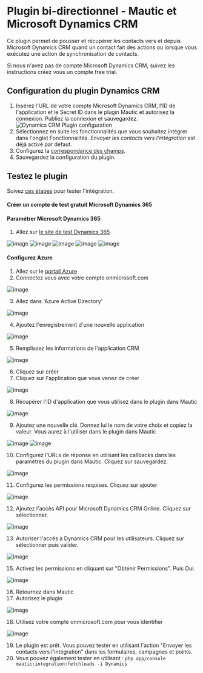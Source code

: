 # Plugin bi-directionnel - Mautic et Microsoft Dynamics CRM

Ce plugin permet de pousser et récupérer les contacts vers et depuis Microsoft Dynamics CRM quand un contact fait des actions ou lorsque vous exécutez une action de synchronisation de contacts.

Si nous n'avez pas de compte Microsoft Dynamics CRM, suivez les instructions créez vous un compte free trial.

## Configuration du plugin Dynamics CRM

1. Insérez l'URL de votre compte Microsoft Dynamics CRM, l'ID de l'application et le Secret ID dans le plugin Mautic et autorisez la connexion. Publiez la connexion et sauvegardez.
![Dynamics CRM Plugin configuration](media/dynamics/858c5a2a7134.png "Dynamics CRM Plugin configuration")
2. Sélectionnez en suite les fonctionnalités que vous souhaitez intégrer dans l'onglet Fonctionnalités. *Envoyer les contacts vers l'intégration* est déjà activé par défaut.
3. Configurez la [correspondance des champs](./../plugins/field_mapping.html).
4. Sauvegardez la configuration du plugin.

## Testez le plugin

Suivez [ces étapes](./../plugins/integration_test.html) pour tester l'intégration.

#### Créer un compte de test gratuit Microsoft Dynamics 365
#### Paramétrer Microsoft Dynamics 365
1. Allez sur [le site de test Dynamics 365](https://www.microsoft.com/en-us/dynamics/free-crm-trial.aspx)

![image](media/dynamics/bbdb46ab545f.png)
![image](media/dynamics/8106fe116d63.png)
![image](media/dynamics/d08c1298aa54.png)
![image](media/dynamics/7084b5f865d5.png)
![image](media/dynamics/fd5952a2005f.png)

#### Configurez Azure
1. Allez sur le [portail Azure](https://portal.azure.com)
2. Connectez vous avec votre compte onmicrosoft.com

![image](media/dynamics/4e7c9a85014f.png)

3. Allez dans 'Azure Active Directory'

![image](media/dynamics/1ecee71fe408.png)

4. Ajoutez l'enregistrement d'une nouvelle application

![image](media/dynamics/72e65de87640.png)

5. Remplissez les informations de l'application CRM

![image](media/dynamics/402a6170bc22.png)

6. Cliquez sur créer
7. Cliquez sur l'application que vous venez de créer

![image](media/dynamics/3570e550894a.png)

8. Récupérer l'ID d'application que vous utilisez dans le plugin dans Mautic

![image](media/dynamics/1f320e76452e.png)

9. Ajoutez une nouvelle clé. Donnez lui le nom de votre choix et copiez la valeur. Vous aurez à l'utiliser dans le plugin dans Mautic

![image](media/dynamics/a53a371dd0fb.png)
![image](media/dynamics/5b254970ed35.png)

10. Configurez l'URLs de réponse en utilisant les callbacks dans les paramètres du plugin dans Mautic. Cliquez sur sauvegardez.

![image](media/dynamics/e2a837fe2fc7.png)

11. Configurez les permissions requises. Cliquez sur ajouter

![image](media/dynamics/a2482b3511de.png)

12. Ajoutez l'accès API pour Microsoft Dynamics CRM Online. Cliquez sur sélectionner.

![image](media/dynamics/b6977cfd4de7.png)

13. Autoriser l'accès à Dynamics CRM pour les utilisateurs. Cliquez sur sélectionner puis valider.

![image](media/dynamics/7de74e72ae3d.png)

15. Activez les permissions en cliquant sur "Obtenir Permissions". Puis Oui.

![image](media/dynamics/abc667cdd178.png)

16. Retournez dans Mautic
17. Autorisez le plugin

![image](media/dynamics/858c5a2a7134.png)

18. Utilisez votre compte onmicrosoft.com pour vous identifier

![image](media/dynamics/3a66e53a9265.png)

19. Le plugin est prêt. Vous pouvez tester en utilisant l'action "Envoyer les contacts vers l'intégration" dans les formulaires, campagnes et points.
20. Vous pouvez également tester en utilisant : `php app/console mautic:integration:fetchleads -i Dynamics`

